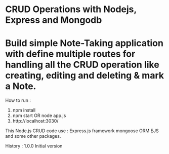 # CRUD Operations with Nodejs, Express and Mongodb

# Build simple Note-Taking application with define multiple routes for handling all the CRUD operation like creating, editing and deleting & mark a Note.

How to run :
1. npm install
2. npm start OR node app.js
3. http://localhost:3030/


This Node.js CRUD code use :
Express.js framework
mongoose ORM
EJS and some other packages.


History :
1.0.0
Initial version


